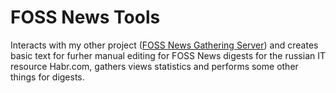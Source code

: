 # FOSS News Tools 

Interacts with my other project ([FOSS News Gathering Server](https://github.com/Gim6626/foss-news-gathering-server))
and creates basic text for furher manual editing for FOSS News digests for the russian IT resource Habr.com, gathers
views statistics and performs some other things for digests.
